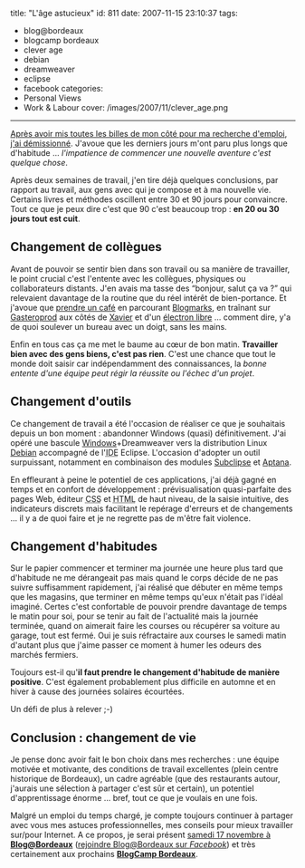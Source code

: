 title: "L'âge astucieux"
id: 811
date: 2007-11-15 23:10:37
tags:
- blog@bordeaux
- blogcamp bordeaux
- clever age
- debian
- dreamweaver
- eclipse
- facebook
categories:
- Personal Views
- Work & Labour
cover: /images/2007/11/clever_age.png
---

[Après avoir mis toutes les billes de mon côté pour ma recherche d'emploi](https://oncletom.io/2007/preparer-optimiser-recherche-emploi/), [j'ai démissionné](https://oncletom.io/2007/lettre-demission/). J'avoue que les derniers jours m'ont paru plus longs que d'habitude ... _l'impatience de commencer une nouvelle aventure c'est quelque chose_.

Après deux semaines de travail, j'en tire déjà quelques conclusions, par rapport au travail, aux gens avec qui je compose et à ma nouvelle vie. Certains livres et méthodes oscillent entre 30 et 90 jours pour convaincre. Tout ce que je peux dire c'est que 90 c'est beaucoup trop : **en 20 ou 30 jours tout est cuit**.

<!--more-->

## Changement de collègues

Avant de pouvoir se sentir bien dans son travail ou sa manière de travailler, le point crucial c'est l'entente avec les collègues, physiques ou collaborateurs distants. J'en avais ma tasse des <q>bonjour, salut ça va ?</q> qui relevaient davantage de la routine que du réel intérêt de bien-portance. Et j'avoue que [prendre un café](http://prendreuncafe.com/blog/) en parcourant [Blogmarks](http://blogmarks.net/), en traînant sur [Gasteroprod](http://www.gasteroprod.com/) aux côtés de [Xavier](http://lacot.org/) et d'un [électron libre](http://www.unelectronlibre.info/) ... comment dire, y'a de quoi soulever un bureau avec un doigt, sans les mains.

Enfin en tous cas ça me met le baume au cœur de bon matin. **Travailler bien avec des gens biens, c'est pas rien**. C'est une chance que tout le monde doit saisir car indépendamment des connaissances, la _bonne entente d'une équipe peut régir la réussite ou l'échec d'un projet_.

## Changement d'outils

Ce changement de travail a été l'occasion de réaliser ce que je souhaitais depuis un bon moment : abandonner Windows (quasi) définitivement. J'ai opéré une bascule [Windows](http://www.perdu.com/)+Dreamweaver vers la distribution Linux [Debian](http://www.debian.org/) accompagné de l'<acronym title="Integrated Development Environment">IDE</acronym> Eclipse. L'occasion d'adopter un outil surpuissant, notamment en combinaison des modules [Subclipse](http://subclipse.tigris.org/) et [Aptana](http://www.aptana.com/).

En effleurant à peine le potentiel de ces applications, j'ai déjà gagné en temps et en confort de développement : prévisualisation quasi-parfaite des pages Web, éditeur <acronym title="Cascading Style Sheet">CSS</acronym> et <acronym title="HyperText Markup Language">HTML</acronym> de haut niveau, de la saisie intuitive, des indicateurs discrets mais facilitant le repérage d'erreurs et de changements ... il y a de quoi faire et je ne regrette pas de m'être fait violence.

## Changement d'habitudes

Sur le papier commencer et terminer ma journée une heure plus tard que d'habitude ne me dérangeait pas mais quand le corps décide de ne pas suivre suffisamment rapidement, j'ai réalisé que débuter en même temps que les magasins, que terminer en même temps qu'eux n'était pas l'idéal imaginé.
Certes c'est confortable de pouvoir prendre davantage de temps le matin pour soi, pour se tenir au fait de l'actualité mais la journée terminée, quand on aimerait faire les courses ou récupérer sa voiture au garage, tout est fermé. Oui je suis réfractaire aux courses le samedi matin d'autant plus que j'aime passer ce moment à humer les odeurs des marchés fermiers.

Toujours est-il qu'**il faut prendre le changement d'habitude de manière positive**. C'est également probablement plus difficile en automne et en hiver à cause des journées solaires écourtées.

Un défi de plus à relever ;-)

## Conclusion : changement de vie

Je pense donc avoir fait le bon choix dans mes recherches : une équipe motivée et motivante, des conditions de travail excellentes (plein centre historique de Bordeaux), un cadre agréable (que des restaurants autour, j'aurais une sélection à partager c'est sûr et certain), un potentiel d'apprentissage énorme ... bref, tout ce que je voulais en une fois.

Malgré un emploi du temps chargé, je compte toujours continuer à partager avec vous mes astuces professionnelles, mes conseils pour mieux travailler sur/pour Internet. A ce propos, je serai présent [samedi 17 novembre à **Blog@Bordeaux**](http://www.thibaut-charron.com/blog/?p=108) ([rejoindre Blog@Bordeaux sur _Facebook_](http://www.facebook.com/event.php?eid=20348741624)) et très certainement aux prochains [**BlogCamp Bordeaux**](http://blogcampbordeaux.blogspot.com/).